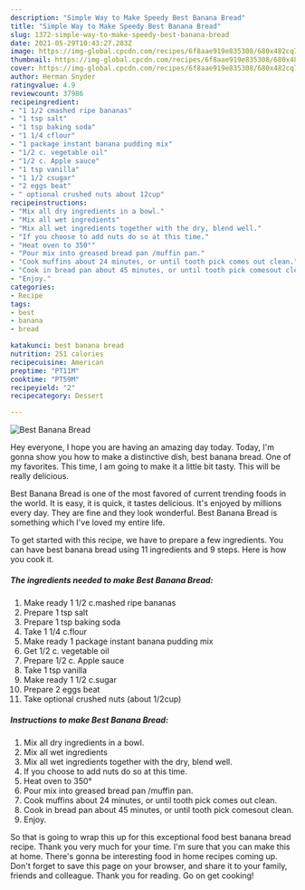 ```yaml
---
description: "Simple Way to Make Speedy Best Banana Bread"
title: "Simple Way to Make Speedy Best Banana Bread"
slug: 1372-simple-way-to-make-speedy-best-banana-bread
date: 2021-05-29T10:43:27.283Z
image: https://img-global.cpcdn.com/recipes/6f8aae919e835308/680x482cq70/best-banana-bread-recipe-main-photo.jpg
thumbnail: https://img-global.cpcdn.com/recipes/6f8aae919e835308/680x482cq70/best-banana-bread-recipe-main-photo.jpg
cover: https://img-global.cpcdn.com/recipes/6f8aae919e835308/680x482cq70/best-banana-bread-recipe-main-photo.jpg
author: Herman Snyder
ratingvalue: 4.9
reviewcount: 37986
recipeingredient:
- "1 1/2 cmashed ripe bananas"
- "1 tsp salt"
- "1 tsp baking soda"
- "1 1/4 cflour"
- "1 package instant banana pudding mix"
- "1/2 c. vegetable oil"
- "1/2 c. Apple sauce"
- "1 tsp vanilla"
- "1 1/2 csugar"
- "2 eggs beat"
- " optional crushed nuts about 12cup"
recipeinstructions:
- "Mix all dry ingredients in a bowl."
- "Mix all wet ingredients"
- "Mix all wet ingredients together with the dry, blend well."
- "If you choose to add nuts do so at this time."
- "Heat oven to 350°"
- "Pour mix into greased bread pan /muffin pan."
- "Cook muffins about 24 minutes, or until tooth pick comes​ out clean."
- "Cook in bread pan about 45 minutes, or until tooth pick comes​out clean."
- "Enjoy."
categories:
- Recipe
tags:
- best
- banana
- bread

katakunci: best banana bread 
nutrition: 251 calories
recipecuisine: American
preptime: "PT11M"
cooktime: "PT59M"
recipeyield: "2"
recipecategory: Dessert

---
```



![Best Banana Bread](https://img-global.cpcdn.com/recipes/6f8aae919e835308/680x482cq70/best-banana-bread-recipe-main-photo.jpg)

Hey everyone, I hope you are having an amazing day today. Today, I'm gonna show you how to make a distinctive dish, best banana bread. One of my favorites. This time, I am going to make it a little bit tasty. This will be really delicious.

Best Banana Bread is one of the most favored of current trending foods in the world. It is easy, it is quick, it tastes delicious. It's enjoyed by millions every day. They are fine and they look wonderful. Best Banana Bread is something which I've loved my entire life.




To get started with this recipe, we have to prepare a few ingredients. You can have best banana bread using 11 ingredients and 9 steps. Here is how you cook it.

<!--inarticleads1-->

##### The ingredients needed to make Best Banana Bread:

1. Make ready 1 1/2 c.mashed ripe bananas
1. Prepare 1 tsp salt
1. Prepare 1 tsp baking soda
1. Take 1 1/4 c.flour
1. Make ready 1 package instant banana pudding mix
1. Get 1/2 c. vegetable oil
1. Prepare 1/2 c. Apple sauce
1. Take 1 tsp vanilla
1. Make ready 1 1/2 c.sugar
1. Prepare 2 eggs beat
1. Take  optional crushed nuts (about 1/2cup)




<!--inarticleads2-->

##### Instructions to make Best Banana Bread:

1. Mix all dry ingredients in a bowl.
1. Mix all wet ingredients
1. Mix all wet ingredients together with the dry, blend well.
1. If you choose to add nuts do so at this time.
1. Heat oven to 350°
1. Pour mix into greased bread pan /muffin pan.
1. Cook muffins about 24 minutes, or until tooth pick comes​ out clean.
1. Cook in bread pan about 45 minutes, or until tooth pick comes​out clean.
1. Enjoy.




So that is going to wrap this up for this exceptional food best banana bread recipe. Thank you very much for your time. I'm sure that you can make this at home. There's gonna be interesting food in home recipes coming up. Don't forget to save this page on your browser, and share it to your family, friends and colleague. Thank you for reading. Go on get cooking!
